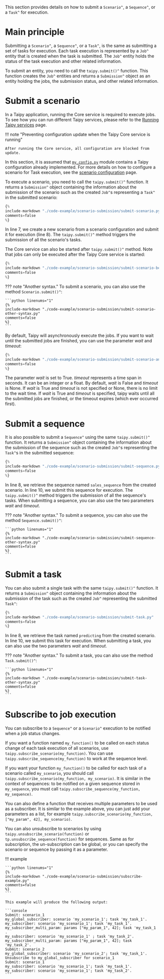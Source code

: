 This section provides details on how to submit a `Scenario^`, a `Sequence^`, or
a `Task^` for execution.

# Main principle

Submitting a `Scenario^`, a `Sequence^`, or a `Task^`, is the same as submitting
a set of tasks for execution. Each task execution is represented by a `Job^`
entity that is created when the task is submitted. The `Job^` entity holds the
status of the task execution and other related information.

To submit an entity, you need to call the `taipy.submit()^` function. This function
creates the `Job^` entities and returns a `Submission^` object as an entity holding
the jobs, the submission status, and other related information.

# Submit a scenario

In a Taipy application, running the Core service is required to execute jobs.
To see how you can run different Taipy services, please refer to the
[Running Taipy services](../../run-deploy/run/running_services.md) page.

!!! note "Preventing configuration update when the Taipy Core service is running"

    After running the Core service, all configuration are blocked from update.

In this section, it is assumed that
<a href="../code-example/scenario-submission/my_config.py" download>`my_config.py`</a>
module contains a Taipy configuration already implemented. For more details on how to configure
a scenario for Task execution, see the [scenario configuration](scenario-config.md) page.

To execute a scenario, you need to call the `taipy.submit()^` function. It returns a `Submission^` object containing
the information about the submission of the scenario such as the created `Job^`s representing a `Task^` in
the submitted scenario:

```python linenums="1"
{%
include-markdown "./code-example/scenario-submission/submit-scenario.py"
comments=false
%}
```

In line 7, we create a new scenario from a scenario configuration and submit it for execution (line 8).
The `taipy.submit()^` method triggers the submission of all the scenario's tasks.

The Core service can also be started after `taipy.submit()^` method. Note that jobs can only be executed
after the Taipy Core service is started:

```python linenums="1"
{%
include-markdown "./code-example/scenario-submission/submit-scenario-before-run.py"
comments=false
%}
```

??? note "Another syntax."
    To submit a scenario, you can also use the method `Scenario.submit()^`:

    ```python linenums="1"
    {%
    include-markdown "./code-example/scenario-submission/submit-scenario-other-syntax.py"
    comments=false
    %}
    ```

By default, Taipy will asynchronously execute the jobs. If you want to wait until the submitted jobs
are finished, you can use the parameter _wait_ and _timeout_:

```python linenums="1"
{%
include-markdown "./code-example/scenario-submission/submit-scenario-and-wait.py"
comments=false
%}
```
The parameter _wait_ is set to True. _timeout_ represents a time span in seconds. It can be an
integer or a float. By default, _wait_ is False and _timeout_ is None. If _wait_ is True and
_timeout_ is not specified or None, there is no limit to the wait time. If _wait_ is True and
_timeout_ is specified, taipy waits until all the submitted jobs are finished, or the timeout
expires (which ever occurred first).

# Submit a sequence

It is also possible to submit a `Sequence^` using the same `taipy.submit()^` function. It
returns a `Submission^` object containing the information about the submission of the sequence
such as the created `Job^`s representing the `Task^`s in the submitted sequence:

```python linenums="1"
{%
include-markdown "./code-example/scenario-submission/submit-sequence.py"
comments=false
%}
```

In line 8, we retrieve the sequence named `sales_sequence` from the created scenario. In line 10,
we submit this sequence for execution. The `taipy.submit()^` method triggers the submission of all
the sequence's tasks. When submitting a sequence, you can also use the two parameters _wait_ and
_timeout_.

??? note "Another syntax."
    To submit a sequence, you can also use the method `Sequence.submit()^`:

    ```python linenums="1"
    {%
    include-markdown "./code-example/scenario-submission/submit-sequence-other-syntax.py"
    comments=false
    %}
    ```

# Submit a task

You can also submit a single task with the same `taipy.submit()^` function. It returns a
`Submission^` object containing the information about the submission of the task such as
the created `Job^` representing the submitted `Task^`:

```python linenums="1"
{%
include-markdown "./code-example/scenario-submission/submit-task.py"
comments=false
%}
```

In line 8, we retrieve the task named `predicting` from the created scenario. In line 10, we submit this
task for execution. When submitting a task, you can also use the two parameters _wait_ and _timeout_.


??? note "Another syntax."
    To submit a task, you can also use the method `Task.submit()^`:

    ```python linenums="1"
    {%
    include-markdown "./code-example/scenario-submission/submit-task-other-syntax.py"
    comments=false
    %}
    ```

# Subscribe to job execution

You can subscribe to a `Sequence^` or a `Scenario^` execution to be notified when a job
status changes.

If you want a function named `my_function()` to be called on each status change of each
task execution of all scenarios, use `taipy.subscribe_scenario(my_function)`. You can use
`taipy.subscribe_sequence(my_function)` to work at the sequence level.

If you want your function `my_function()` to be called for each task of a scenario called
`my_scenario`, you should call `taipy.subscribe_scenario(my_function, my_scenario)`. It is
similar in the context of sequences: to be notified on a given sequence stored in `my_sequence`,
you must call `taipy.subscribe_sequence(my_function, my_sequence)`.

You can also define a function that receives multiple parameters to be used as a subscriber.
It is similar to the example above, you can just add your parameters as a list, for example
`taipy.subscribe_scenario(my_function, ["my_param", 42], my_scenario)`.

You can also unsubscribe to scenarios by using `taipy.unsubscribe_scenario(function)`
or `tp.unsubscribe_sequence(function)` for sequences. Same as for subscription, the un-subscription
can be global, or you can specify the scenario or sequence by passing it as a parameter.

!!! example

    ```python linenums="1"
    {%
    include-markdown "./code-example/scenario-submission/subscribe-example.py"
    comments=false
    %}
    ```

    This example will produce the following output:

    ```console
    Submit: scenario_1
    my_global_subscriber: scenario 'my_scenario_1'; task 'my_task_1'.
    my_subscriber: scenario 'my_scenario_1'; task 'my_task_1'.
    my_subscriber_multi_param: params ["my_param_1", 42]; task 'my_task_1 .
    my_subscriber: scenario 'my_scenario_1' ; task 'my_task_2'.
    my_subscriber_multi_param: params ["my_param_1", 42]; task 'my_task_2'.
    Submit: scenario_2
    my_global_subscriber: scenario 'my_scenario_2'; task 'my_task_1'.
    Unsubscribe to my_global_subscriber for scenario_1
    Submit: scenario_1
    my_subscriber: scenario 'my_scenario_1'; task 'my_task_1'.
    my_subscriber: scenario 'my_scenario_1'; task 'my_task_2'.
    ```
